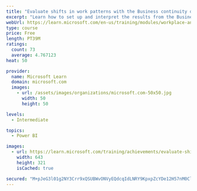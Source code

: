 ```yaml
---
title: "Evaluate shifts in work patterns with the Business continuity dashboard in Power BI from Viva Insights"
excerpt: "Learn how to set up and interpret the results from the Business continuity dashboard in Power BI through Viva Insights. Generate insights from the behavioral data to help navigate shifts in employee and team work patterns."
webUrl: https://learn.microsoft.com/en-us/training/modules/workplace-analytics-business-continuity/
type: course
price: Free
length: PT39M
ratings:
  count: 73
  average: 4.767123
heat: 50

provider:
  name: Microsoft Learn
  domain: microsoft.com
  images:
    - url: /assets/images/organizations/microsoft.com-50x50.jpg
      width: 50
      height: 50

levels:
  - Intermediate

topics:
  - Power BI

images:
  - url: https://learn.microsoft.com/training/achievements/evaluate-shifts-in-work-patterns-with-the-business-continuity-dashboard-in-workplace-analytics-social.png
    width: 643
    height: 321
    isCached: true

secured: "M+pJeG3l01g2NY3Crr9xQSUBWvONVyEQdcqIdLNRY9KpxpZcYDe12H57nM0Clnq5EaEsmsEz0e1T76SCzeX+y2AcjMsGLV2AAfxRk3NndR+bkeo0ET0xQPY9zwQTtGr5uzVVgL48kcZMxA49dfuhjNBSOOVxZDmpejw4KFll9R4YWDjf98XqvvlAmDQzIXgTPs/qa5GpXxHWj4eqtdK7QDre6bVBRxkJJY5Syy7bv/u2bSX0zd6jS9ruCrUUmCLPQQ1Uax3MPURjbSGiLaGJ2BWkFUVWaVAcU5mxM2UhqWRiRypAkKOkx2l2sJvG96xchiDhIgYInIpwZvAe5cDHUq2RjLKOenZkwAQ8cBZkVkepHruCjDnkSWaUOEBn5g9jFOmT2TRBkixBkpxTaPSF1ZTA5yb7ZL3GF6WFIY7JrIk=;8DpzAA6WKG84dsMicFpT/w=="
---
```



